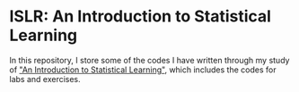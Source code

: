 # ISLR: An Introduction to Statistical Learning

In this repository, I store some of the codes I have written through my study of ["An Introduction to Statistical Learning"](http://www-bcf.usc.edu/~gareth/ISL/), which includes the codes for labs and exercises. 
